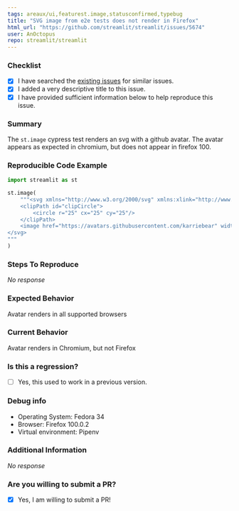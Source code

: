 ```yaml
---
tags: areaux/ui,featurest.image,statusconfirmed,typebug
title: "SVG image from e2e tests does not render in Firefox"
html_url: "https://github.com/streamlit/streamlit/issues/5674"
user: AnOctopus
repo: streamlit/streamlit
---
```


### Checklist

- [X] I have searched the [existing issues](https://github.com/streamlit/streamlit/issues) for similar issues.
- [X] I added a very descriptive title to this issue.
- [X] I have provided sufficient information below to help reproduce this issue.

### Summary

The `st.image` cypress test renders an svg with a github avatar. The avatar appears as expected in chromium, but does not appear in firefox 100. 

### Reproducible Code Example

```Python
import streamlit as st

st.image(
    """<svg xmlns="http://www.w3.org/2000/svg" xmlns:xlink="http://www.w3.org/1999/xlink" width="100" height="100">
    <clipPath id="clipCircle">
        <circle r="25" cx="25" cy="25"/>
    </clipPath>
    <image href="https://avatars.githubusercontent.com/karriebear" width="50" height="50" clip-path="url(#clipCircle)"/>
</svg>
"""
)
```


### Steps To Reproduce

_No response_

### Expected Behavior

Avatar renders in all supported browsers

### Current Behavior

Avatar renders in Chromium, but not Firefox

### Is this a regression?

- [ ] Yes, this used to work in a previous version.

### Debug info

- Operating System: Fedora 34
- Browser: Firefox 100.0.2
- Virtual environment: Pipenv


### Additional Information

_No response_

### Are you willing to submit a PR?

- [X] Yes, I am willing to submit a PR!